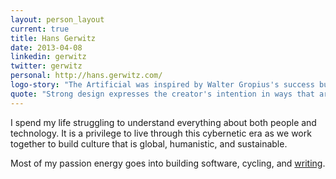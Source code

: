 ```yaml
---
layout: person_layout
current: true
title: Hans Gerwitz
date: 2013-04-08
linkedin: gerwitz
twitter: gerwitz
personal: http://hans.gerwitz.com/
logo-story: "The Artificial was inspired by Walter Gropius's success building the Bauhaus, which broke down the &ldquo;barrier between craftsmen and artists&rdquo; by blending design inspiration with understanding of engineering. In this spirit, I hand-coded my logo from SVG with a geometric style inspired by Herbert Bayer."
quote: "Strong design expresses the creator's intention in ways that are experienced more than noticed."
---
```


I spend my life struggling to understand everything about both people and technology. It is a privilege to live through this cybernetic era as we work together to build culture that is global, humanistic, and sustainable.

Most of my passion energy goes into building software, cycling, and [writing](http://hans.gerwitz.com/).

